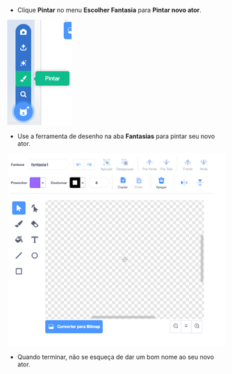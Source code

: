- Clique **Pintar** no menu **Escolher Fantasia** para **Pintar novo ator**.

![novo_ator](images/new_sprite.png)

- Use a ferramenta de desenho na aba **Fantasias** para pintar seu novo ator.

![ferramentas_pintura](images/paint_tools.png)

- Quando terminar, não se esqueça de dar um bom nome ao seu novo ator.
